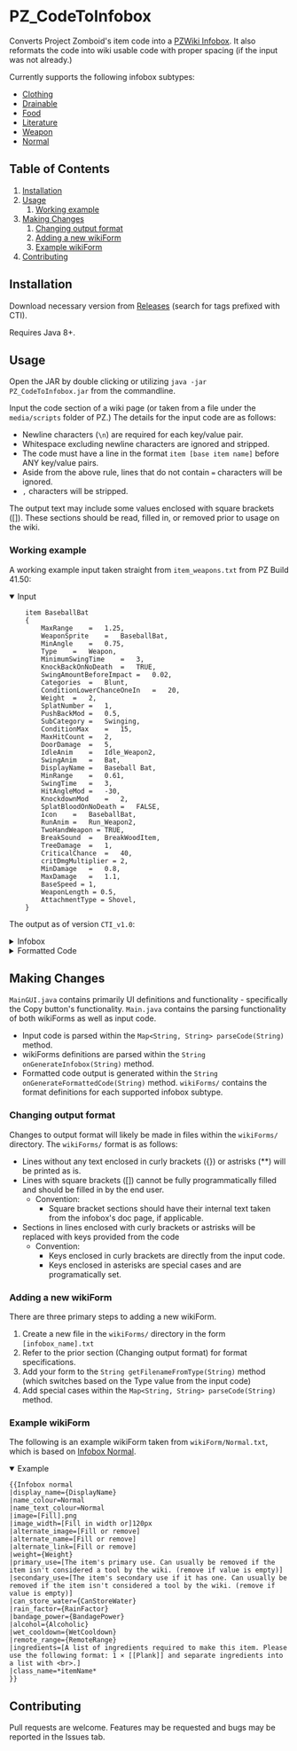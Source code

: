 # PZ_CodeToInfobox
Converts Project Zomboid's item code into a [PZWiki Infobox](https://pzwiki.net/wiki/Category:Infobox). It also reformats the code into wiki usable code with proper spacing (if the input was not already.)

Currently supports the following infobox subtypes:
* [Clothing](https://pzwiki.net/wiki/Template:Infobox_clothing)
* [Drainable](https://pzwiki.net/wiki/Template:Infobox_drainable)
* [Food](https://pzwiki.net/wiki/Template:Infobox_food)
* [Literature](https://pzwiki.net/wiki/Template:Infobox_literature)
* [Weapon](https://pzwiki.net/wiki/Template:Infobox_weapon)
* [Normal](https://pzwiki.net/wiki/Template:Infobox_normal)

## Table of Contents
1. [Installation](#installation)
2. [Usage](#usage)
    1. [Working example](#working-example)
3. [Making Changes](#making-changes)
    1. [Changing output format](#changing-output-format)
    2. [Adding a new wikiForm](#adding-a-new-wikiform)
    3. [Example wikiForm](#example-wikiform)
4. [Contributing](#contributing)

## Installation
Download necessary version from [Releases](https://github.com/KBheid/PZ_RadioData_Converter/tags) (search for tags prefixed with CTI).

Requires Java 8+.

## Usage
Open the JAR by double clicking or utilizing `java -jar PZ_CodeToInfobox.jar` from the commandline.

Input the code section of a wiki page (or taken from a file under the `media/scripts` folder of PZ.) The details for the input code are as follows:
- Newline characters (`\n`) are required for each key/value pair.
- Whitespace excluding newline characters are ignored and stripped.
- The code must have a line in the format `item [base item name]` before ANY key/value pairs.
- Aside from the above rule, lines that do not contain `=` characters will be ignored.
- `,` characters will be stripped.

The output text may include some values enclosed with square brackets (\[]). These sections should be read, filled in, or removed prior to usage on the wiki.

### Working example
A working example input taken straight from `item_weapons.txt` from PZ Build 41.50: 
<details open>
	<summary>Input</summary>

```
    item BaseballBat
	{
		MaxRange	=	1.25,
		WeaponSprite	=	BaseballBat,
		MinAngle	=	0.75,
		Type	=	Weapon,
		MinimumSwingTime	=	3,
		KnockBackOnNoDeath	=	TRUE,
		SwingAmountBeforeImpact	=	0.02,
		Categories	=	Blunt,
		ConditionLowerChanceOneIn	=	20,
		Weight	=	2,
		SplatNumber	=	1,
		PushBackMod	=	0.5,
		SubCategory	=	Swinging,
		ConditionMax	=	15,
		MaxHitCount	=	2,
		DoorDamage	=	5,
		IdleAnim	=	Idle_Weapon2,
		SwingAnim	=	Bat,
		DisplayName	=	Baseball Bat,
		MinRange	=	0.61,
		SwingTime	=	3,
		HitAngleMod	=	-30,
		KnockdownMod	=	2,
		SplatBloodOnNoDeath	=	FALSE,
		Icon	=	BaseballBat,
		RunAnim	=	Run_Weapon2,
        TwoHandWeapon = TRUE,
        BreakSound  =   BreakWoodItem,
        TreeDamage  =   1,
		CriticalChance	=	40,
		critDmgMultiplier = 2,
		MinDamage	=	0.8,
		MaxDamage	=	1.1,
		BaseSpeed = 1,
		WeaponLength = 0.5,
		AttachmentType = Shovel,
	}
```
	
</details>

The output as of version `CTI_v1.0`:

<details>
	<summary>Infobox</summary>

```
{{Infobox weapon
|display_name=Baseball Bat
|name_colour=Weapon
|name_text_colour=Weapon
|image=[Fill].png
|image_width=[Fill in width or]120px
|alternate_image=[Fill or remove]
|alternate_name=[Fill or remove]
|alternate_link=[Fill or remove]
<!--GENERAL-->
|category=weapon[or tool]
|weight=2
|function=[What the item is used for. Can usually be removed if the item isn't considered a tool by the wiki. (remove if value is empty)]
|equipped=Two-handed
|condition_max=15
|attachment_type=Shovel
<!--CHARACTERISTICS-->
<!--DAMAGE-->
|type=Blunt
|swing_time=3
|min_range=0.61
|max_range=1.25
|min_damage=0.8
|max_damage=1.1
|push_back=0.5
|knockdown=2
|effect_power=[The power of the effect caused by the item. (remove if value is empty)]
|effect_range=[The range of the trap's effect. Defined by either ExplosionRange, FireRange, SmokeRange or NoiseRange. (remove if value is empty)]
|effect_timer=[Time before trap is triggered. Defined by the ExplosionTimer variable. (remove if value is empty)]
|effect_type=[The effect given-off by the trap. Can be either: "explosion", "fire", "smoke" or "noise". Any other value will display as "Effect range". (remove if value is empty)]
|sensor_range=[How close an entity needs to be before the trap is triggered. (remove if value is empty)]
<!--TECHNICAL DETAILS-->
|ingredients=[A list of ingredients required to make this item. Please use the following format: 1 × [[Plank]] and separate ingredients into a list with <br>.]
|class_name=BaseballBat
}}
```
	
</details>
<details>
	<summary>Formatted Code</summary>

```
	item BaseballBat
		MaxRange			= 1.25,
		WeaponSprite			= BaseballBat,
		MinAngle			= 0.75,
		Type				= Weapon,
		MinimumSwingTime		= 3,
		KnockBackOnNoDeath		= TRUE,
		SwingAmountBeforeImpact		= 0.02,
		Categories			= Blunt,
		ConditionLowerChanceOneIn	= 20,
		Weight				= 2,
		SplatNumber			= 1,
		PushBackMod			= 0.5,
		SubCategory			= Swinging,
		ConditionMax			= 15,
		MaxHitCount			= 2,
		DoorDamage			= 5,
		IdleAnim			= Idle_Weapon2,
		SwingAnim			= Bat,
		DisplayName			= Baseball Bat,
		MinRange			= 0.61,
		SwingTime			= 3,
		HitAngleMod			= -30,
		KnockdownMod			= 2,
		SplatBloodOnNoDeath		= FALSE,
		Icon				= BaseballBat,
		RunAnim				= Run_Weapon2,
		TwoHandWeapon			= TRUE,
		BreakSound			= BreakWoodItem,
		TreeDamage			= 1,
		CriticalChance			= 40,
		critDmgMultiplier		= 2,
		MinDamage			= 0.8,
		MaxDamage			= 1.1,
		BaseSpeed			= 1,
		WeaponLength			= 0.5,
		AttachmentType			= Shovel,
```
	
</details>

## Making Changes
`MainGUI.java` contains primarily UI definitions and functionality - specifically the Copy button's functionality.
`Main.java` contains the parsing functionality of both wikiForms as well as input code.
* Input code is parsed within the `Map<String, String> parseCode(String)` method.
* wikiForms definitions are parsed within the `String onGenerateInfobox(String)` method.
* Formatted code output is generated within the `String onGenerateFormattedCode(String)` method.
`wikiForms/` contains the format definitions for each supported infobox subtype.

### Changing output format
Changes to output format will likely be made in files within the `wikiForms/` directory.
The `wikiForms/` format is as follows:
* Lines without any text enclosed in curly brackets ({}) or astrisks (\*\*) will be printed as is.
* Lines with square brackets (\[]) cannot be fully programmatically filled and should be filled in by the end user.
  * Convention:
    * Square bracket sections should have their internal text taken from the infobox's doc page, if applicable.
* Sections in lines enclosed with curly brackets or astrisks will be replaced with keys provided from the code
  * Convention:
    * Keys enclosed in curly brackets are directly from the input code.
    * Keys enclosed in asterisks are special cases and are programatically set.

### Adding a new wikiForm
There are three primary steps to adding a new wikiForm.
1. Create a new file in the `wikiForms/` directory in the form `[infobox_name].txt`
  1. Refer to the prior section (Changing output format) for format specifications.
2. Add your form to the `String getFilenameFromType(String)` method (which switches based on the Type value from the input code)
3. Add special cases within the `Map<String, String> parseCode(String)` method.

### Example wikiForm
The following is an example wikiForm taken from `wikiForm/Normal.txt`, which is based on [Infobox Normal](https://pzwiki.net/wiki/Template:Infobox_normal).
<details open>
	<summary>Example</summary>

```
{{Infobox normal
|display_name={DisplayName}
|name_colour=Normal
|name_text_colour=Normal
|image=[Fill].png
|image_width=[Fill in width or]120px
|alternate_image=[Fill or remove]
|alternate_name=[Fill or remove]
|alternate_link=[Fill or remove]
|weight={Weight}
|primary_use=[The item's primary use. Can usually be removed if the item isn't considered a tool by the wiki. (remove if value is empty)]
|secondary_use=[The item's secondary use if it has one. Can usually be removed if the item isn't considered a tool by the wiki. (remove if value is empty)]
|can_store_water={CanStoreWater}
|rain_factor={RainFactor}
|bandage_power={BandagePower}
|alcohol={Alcoholic}
|wet_cooldown={WetCooldown}
|remote_range={RemoteRange}
|ingredients=[A list of ingredients required to make this item. Please use the following format: 1 × [[Plank]] and separate ingredients into a list with <br>.]
|class_name=*itemName*
}}
```
	
</details>

## Contributing
Pull requests are welcome. Features may be requested and bugs may be reported in the Issues tab.
